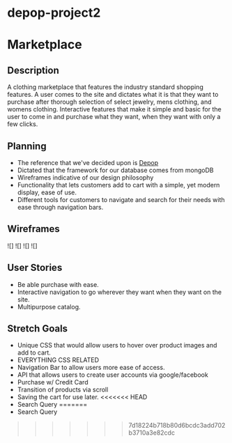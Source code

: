 # depop-project2
# Marketplace 

## Description

A clothing marketplace that features the industry standard shopping features. A user comes to the site and dictates what it is that they want to purchase after thorough selection of select jewelry, mens clothing, and womens clothing. Interactive features that make it simple and basic for the user to come in and purchase what they want, when they want with only a few clicks.

## Planning
- The reference that we've decided upon is [Depop](http://www.depop.com/)
- Dictated that the framework for our database comes from mongoDB
- Wireframes indicative of our design philosophy
- Functionality that lets customers add to cart with a simple, yet modern display, ease of use.
- Different tools for customers to navigate and search for their needs with ease through navigation bars.

## Wireframes
![]
![]
![]
![]

## User Stories
- Be able purchase with ease.
- Interactive navigation to go wherever they want when they want on the site.
- Multipurpose catalog.

## Stretch Goals 
- Unique CSS that would allow users to hover over product images and add to cart.
- EVERYTHING CSS RELATED
- Navigation Bar to allow users more ease of access.
- API that allows users to create user accounts via google/facebook
- Purchase w/ Credit Card
- Transition of products via scroll
- Saving the cart for use later.
<<<<<<< HEAD
- Search Query
=======
- Search Query
>>>>>>> 7d18224b718b80d6bcdc3add702b3710a3e82cdc
